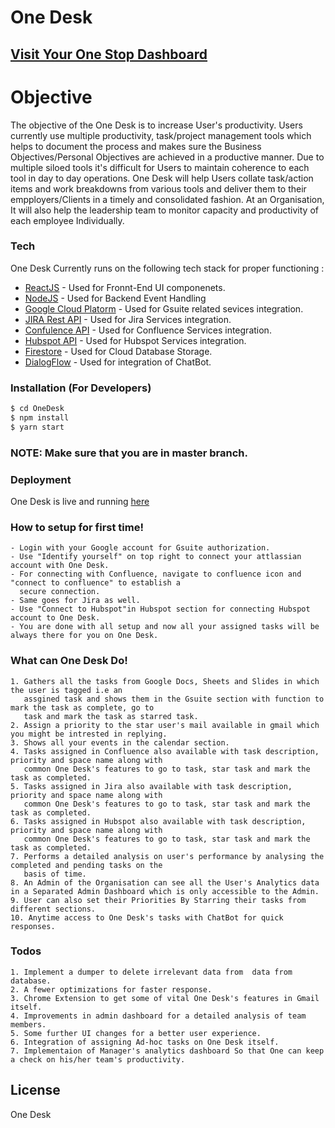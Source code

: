 # One Desk
<!-- ![logo](https://res-2.cloudinary.com/crunchbase-production/image/upload/c_lpad,h_256,w_256,f_auto,q_auto:eco/zez9iqg8lghajcaq65ai) -->
## [Visit Your One Stop Dashboard ](https://ctmintask.web.app/#/)

# Objective
The objective of the One Desk is to increase User's productivity. Users currently use multiple productivity, task/project management tools which helps to document the process and makes sure the Business Objectives/Personal Objectives are achieved in a productive manner. Due to multiple siloed tools it's difficult for Users to maintain coherence to each tool in day to day operations. One Desk will help Users collate task/action items and work breakdowns from various tools and deliver them to their empployers/Clients in a timely and consolidated fashion. At an Organisation, It will also help the leadership team to monitor capacity and productivity of each employee Individually.




### Tech

One Desk Currently runs on the following tech stack for proper functioning :

* [ReactJS](https://reactjs.org/) - Used for Fronnt-End UI componenets.
* [NodeJS](https://nodejs.org/) - Used for Backend Event Handling
* [Google Cloud Platorm](https://cloud.google.com/) - Used for Gsuite related sevices integration.
* [JIRA Rest API](https://developer.atlassian.com/server/jira/platform/rest-apis/) - Used for Jira Services integration.
* [Confulence API](https://docs.atlassian.com/atlassian-confluence/REST/6.6.0/) - Used for Confluence Services integration.
* [Hubspot API](https://legacydocs.hubspot.com/docs/overview) - Used for Hubspot Services integration.
* [Firestore](https://firebase.google.com/docs/firestore) - Used for Cloud Database Storage.
* [DialogFlow](https://cloud.google.com/dialogflow/docs) - Used for integration of ChatBot.

### Installation (For Developers)

```sh
$ cd OneDesk
$ npm install
$ yarn start
```
### NOTE: Make sure that you are in master branch.

### Deployment
One Desk is live and running [here](https://ctmintask.web.app/#/)

### How to setup for first time!
    - Login with your Google account for Gsuite authorization.
    - Use "Identify yourself" on top right to connect your attlassian account with One Desk.
    - For connecting with Confluence, navigate to confluence icon and "connect to confluence" to establish a 
      secure connection.
    - Same goes for Jira as well.
    - Use "Connect to Hubspot"in Hubspot section for connecting Hubspot account to One Desk.
    - You are done with all setup and now all your assigned tasks will be always there for you on One Desk.

### What can One Desk Do!
    1. Gathers all the tasks from Google Docs, Sheets and Slides in which the user is tagged i.e an 
       assgined task and shows them in the Gsuite section with function to mark the task as complete, go to 
       task and mark the task as starred task.
    2. Assign a priority to the star user's mail available in gmail which you might be intrested in replying.
    3. Shows all your events in the calendar section.
    4. Tasks assigned in Confluence also available with task description, priority and space name along with 
       common One Desk's features to go to task, star task and mark the task as completed.
    5. Tasks assigned in Jira also available with task description, priority and space name along with 
       common One Desk's features to go to task, star task and mark the task as completed.
    6. Tasks assigned in Hubspot also available with task description, priority and space name along with 
       common One Desk's features to go to task, star task and mark the task as completed.
    7. Performs a detailed analysis on user's performance by analysing the completed and pending tasks on the 
       basis of time.
    8. An Admin of the Organisation can see all the User's Analytics data in a Separated Admin Dashboard which is only accessible to the Admin.
    9. User can also set their Priorities By Starring their tasks from different sections.
    10. Anytime access to One Desk's tasks with ChatBot for quick responses.
    

### Todos
    1. Implement a dumper to delete irrelevant data from  data from database.
    2. A fewer optimizations for faster response.
    3. Chrome Extension to get some of vital One Desk's features in Gmail itself.
    4. Improvements in admin dashboard for a detailed analysis of team members.
    5. Some further UI changes for a better user experience.
    6. Integration of assigning Ad-hoc tasks on One Desk itself.
    7. Implementaion of Manager's analytics dashboard So that One can keep a check on his/her team's productivity.


License
----

One Desk

